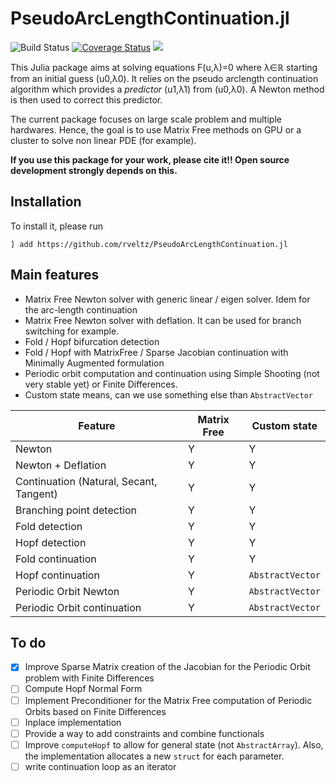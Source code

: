 # PseudoArcLengthContinuation.jl

![Build Status](https://travis-ci.com/rveltz/PseudoArcLengthContinuation.jl.svg?branch=master)
[![Coverage Status](https://coveralls.io/repos/github/rveltz/PseudoArcLengthContinuation.jl/badge.svg?branch=master)](https://coveralls.io/github/rveltz/PseudoArcLengthContinuation.jl?branch=master)
[![](https://img.shields.io/badge/docs-dev-blue.svg)](https://rveltz.github.io/PseudoArcLengthContinuation.jl/dev)

This Julia package aims at solving equations F(u,λ)=0 where λ∈ℝ starting from an initial guess (u0,λ0). It relies on the pseudo arclength continuation algorithm which provides a *predictor* (u1,λ1) from (u0,λ0). A Newton method is then used to correct this predictor.

The current package focuses on large scale problem and multiple hardwares. Hence, the goal is to use Matrix Free methods on GPU or a cluster to solve non linear PDE (for example).

**If you use this package for your work, please cite it!! Open source development strongly depends on this.**

## Installation 

To install it, please run

`] add https://github.com/rveltz/PseudoArcLengthContinuation.jl`

## Main features

- Matrix Free Newton solver with generic linear / eigen solver. Idem for the arc-length continuation
- Matrix Free Newton solver with deflation. It can be used for branch switching for example.
- Fold / Hopf bifurcation detection
- Fold / Hopf with MatrixFree / Sparse Jacobian continuation with Minimally Augmented formulation
- Periodic orbit computation and continuation using Simple Shooting (not very stable yet) or Finite Differences.
- Custom state means, can we use something else than `AbstractVector`


|Feature|Matrix Free|Custom state|
|---|---|---|
| Newton | Y | Y |
| Newton + Deflation| Y | Y |
| Continuation (Natural, Secant, Tangent) | Y | Y |
| Branching point detection | Y | Y |
| Fold detection | Y | Y |
| Hopf detection | Y | Y |
| Fold continuation | Y | Y |
| Hopf continuation | Y | `AbstractVector` |
| Periodic Orbit Newton | Y | `AbstractVector` |
| Periodic Orbit continuation | Y | `AbstractVector` |

## To do
- [x] Improve Sparse Matrix creation of the Jacobian for the Periodic Orbit problem with Finite Differences
- [ ] Compute Hopf Normal Form
- [ ] Implement Preconditioner for the Matrix Free computation of Periodic Orbits based on Finite Differences
- [ ] Inplace implementation
- [ ] Provide a way to add constraints and combine functionals
- [ ] Improve `computeHopf` to allow for general state (not `AbstractArray`). Also, the implementation allocates a new `struct` for each parameter.
- [ ] write continuation loop as an iterator
